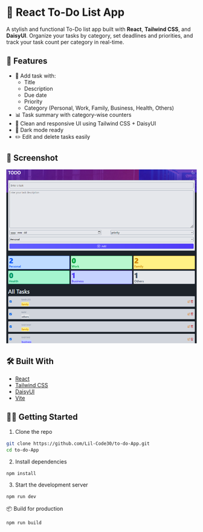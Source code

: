 # 🧾 React To-Do List App

A stylish and functional To-Do list app built with **React**, **Tailwind CSS**, and **DaisyUI**. Organize your tasks by category, set deadlines and priorities, and track your task count per category in real-time.

## 🚀 Features

- 📝 Add task with:
  - Title
  - Description
  - Due date
  - Priority
  - Category (Personal, Work, Family, Business, Health, Others)
- 📊 Task summary with category-wise counters
- 🎨 Clean and responsive UI using Tailwind CSS + DaisyUI
- 🌙 Dark mode ready
- ✏️ Edit and delete tasks easily

## 📸 Screenshot

<img src="public/output.png"/>

## 🛠️ Built With

- [React](https://reactjs.org/)
- [Tailwind CSS](https://tailwindcss.com/)
- [DaisyUI](https://daisyui.com/)
- [Vite](https://vitejs.dev/)

## 🧑‍💻 Getting Started

1. Clone the repo

```bash
git clone https://github.com/Lil-Code30/to-do-App.git
cd to-do-App
```

2. Install dependencies

```bash
npm install
```

3. Start the development server

```bash
npm run dev
```

📦 Build for production

```bash
npm run build
```
